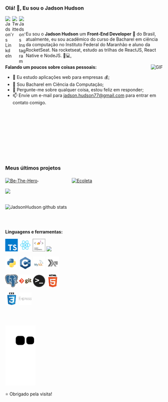 ### Olá! 👋, Eu sou o Jadson Hudson

<a href="https://www.linkedin.com/in/jadson-hudson-a9bb0b1a5/">
  <img align="left" alt="Jadson's LinkdeIn" width="22px" src="https://cdn.jsdelivr.net/npm/simple-icons@v3/icons/linkedin.svg" />
</a>
<a href="https://twitter.com/jadson__hudson">
  <img align="left" alt="Twitter" width="22px" src="https://cdn.jsdelivr.net/npm/simple-icons@v3/icons/twitter.svg" />
</a>
<a href="https://www.instagram.com/jadsonhudson/">
  <img align="left" alt="Jadson's Instagram" width="22px" src="https://cdn.jsdelivr.net/npm/simple-icons@v3/icons/instagram.svg" />
</a>

<br />
<br />

Eu sou o **Jadson Hudson** um **Front-End Developer** 🚀 do Brasil, atualmente, eu sou acadêmico do curso de Bacharel em ciência da computação no Instituto Federal do Maranhão e aluno da RocketSeat. Na rocketseat, estudo as trilhas de ReactJS, React Native e NodeJS. 📱💻,

  <img align="right" alt="GIF" src="https://i.pinimg.com/originals/e4/26/70/e426702edf874b181aced1e2fa5c6cde.gif" />

**Falando um poucos sobre coisas pessoais:**

- 🌱 Eu estudo aplicações web para empresas 💰; 
- 💼 Sou Bacharel em Ciência da Computação;
- 💬 Pergunte-me sobre qualquer coisa, estou feliz em responder;
- 📫 Envie um e-mail para jadson.hudson77@gmail.com para entrar em contato comigo.

<br />
<br />
<br />
<br />
<br />
<br />
<br />
<br />
<br />

### Meus últimos projetos

<a href="https://github.com/JadsonHudson/Be-The-Hero">
  <img align="middle" src="https://github-readme-stats.vercel.app/api/pin/?username=JadsonHudson&theme=radical&repo=Be-The-Hero" alt="Be-The-Hero" />
</a>
&nbsp;&nbsp;&nbsp;&nbsp;&nbsp;&nbsp;&nbsp;&nbsp;&nbsp;&nbsp;&nbsp;&nbsp;&nbsp;&nbsp;&nbsp;&nbsp;&nbsp;&nbsp;&nbsp;&nbsp;&nbsp;&nbsp;&nbsp;&nbsp;&nbsp;&nbsp;
<a href="https://github.com/JadsonHudson/Ecoleta">
  <img align="middle" src="https://github-readme-stats.vercel.app/api/pin/?username=JadsonHudson&theme=radical&repo=Ecoleta" alt="Ecoleta" />
</a>


<br />
<br />

<a href="https://github.com/JadsonHudson">
  <img src="https://github-readme-stats.vercel.app/api/top-langs/?username=JadsonHudson&show_icons=true&theme=radical&hide_border=true&hide=glsl,python" />
</a>


<br />
<br /> 

![JadsonHudson github stats](https://github-readme-stats.vercel.app/api?username=JadsonHudson&show_icons=true&hide_border=true&theme=radical)

<br />
<br />

**Linguagens e ferramentas:**  

<code><img height="40" src="https://raw.githubusercontent.com/github/explore/80688e429a7d4ef2fca1e82350fe8e3517d3494d/topics/typescript/typescript.png"></code>
<code><img height="40" src="https://raw.githubusercontent.com/github/explore/80688e429a7d4ef2fca1e82350fe8e3517d3494d/topics/react/react.png"></code>
<code><img height="40" src="https://raw.githubusercontent.com/github/explore/80688e429a7d4ef2fca1e82350fe8e3517d3494d/topics/styled-components/styled-components.png"></code>
<code><img height="40" src="https://cdn.jsdelivr.net/gh/devicons/devicon/icons/nextjs/nextjs-original-wordmark.svg" /></code>

<code><img height="40" src="https://raw.githubusercontent.com/github/explore/80688e429a7d4ef2fca1e82350fe8e3517d3494d/topics/python/python.png"></code>
<code><img height="40" src="https://raw.githubusercontent.com/github/explore/80688e429a7d4ef2fca1e82350fe8e3517d3494d/topics/cpp/cpp.png"></code>
<code><img height="40" src="https://raw.githubusercontent.com/github/explore/80688e429a7d4ef2fca1e82350fe8e3517d3494d/topics/mysql/mysql.png"></code>
<code><img height="40" src="https://raw.githubusercontent.com/github/explore/80688e429a7d4ef2fca1e82350fe8e3517d3494d/topics/haskell/haskell.png">
</code>

<code><img height="40" src="https://raw.githubusercontent.com/github/explore/80688e429a7d4ef2fca1e82350fe8e3517d3494d/topics/postgresql/postgresql.png"></code>
<code><img height="40" src="https://raw.githubusercontent.com/github/explore/80688e429a7d4ef2fca1e82350fe8e3517d3494d/topics/git/git.png"></code>
<code><img height="40" src="https://raw.githubusercontent.com/github/explore/80688e429a7d4ef2fca1e82350fe8e3517d3494d/topics/terminal/terminal.png"></code>
<code><img height="40" src="https://raw.githubusercontent.com/github/explore/80688e429a7d4ef2fca1e82350fe8e3517d3494d/topics/html/html.png"></code>

<code><img height="40" src="https://raw.githubusercontent.com/github/explore/80688e429a7d4ef2fca1e82350fe8e3517d3494d/topics/css/css.png"></code>
<code><img height="40" src="https://raw.githubusercontent.com/github/explore/80688e429a7d4ef2fca1e82350fe8e3517d3494d/topics/express/express.png"></code>

<br />
<br />

![Snake animation](https://github.com/JadsonHudson/JadsonHudson/blob/output/github-contribution-grid-snake.svg)

⭐️ Obrigado pela visita!
